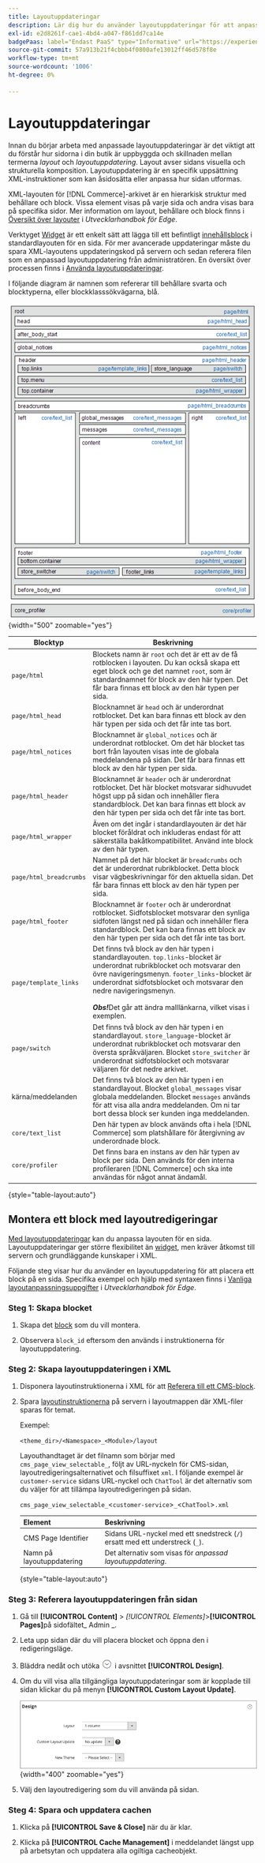 ```yaml
---
title: Layoutuppdateringar
description: Lär dig hur du använder layoutuppdateringar för att anpassa layouten på en sida.
exl-id: e2d8261f-cae1-4bd4-a047-f861dd7ca14e
badgePaas: label="Endast PaaS" type="Informative" url="https://experienceleague.adobe.com/sv/docs/commerce/user-guides/product-solutions" tooltip="Gäller endast Adobe Commerce i molnprojekt (Adobe-hanterad PaaS-infrastruktur) och lokala projekt."
source-git-commit: 57a913b21f4cbbb4f0800afe13012ff46d578f8e
workflow-type: tm+mt
source-wordcount: '1006'
ht-degree: 0%

---
```


# Layoutuppdateringar

Innan du börjar arbeta med anpassade layoutuppdateringar är det viktigt att du förstår hur sidorna i din butik är uppbyggda och skillnaden mellan termerna *layout* och *layoutuppdatering*. Layout avser sidans visuella och strukturella komposition. Layoutuppdatering är en specifik uppsättning XML-instruktioner som kan åsidosätta eller anpassa hur sidan utformas.

XML-layouten för [!DNL Commerce]-arkivet är en hierarkisk struktur med behållare och block. Vissa element visas på varje sida och andra visas bara på specifika sidor. Mer information om layout, behållare och block finns i [Översikt över layouter](https://developer.adobe.com/commerce/frontend-core/guide/layouts/) i _Utvecklarhandbok för Edge_.

Verktyget [Widget](widgets.md) är ett enkelt sätt att lägga till ett befintligt [innehållsblock](blocks.md) i standardlayouten för en sida. För mer avancerade uppdateringar måste du spara XML-layoutens uppdateringskod på servern och sedan referera filen som en anpassad layoutuppdatering från administratören. En översikt över processen finns i [Använda layoutuppdateringar](layout-updates.md#place-a-block-using-layout-updates).

I följande diagram är namnen som refererar till behållare svarta och blocktyperna, eller blockklasssökvägarna, blå.

![Standardlayoutdiagram för block](./assets/page-layout-default.png){width="500" zoomable="yes"}

| Blocktyp | Beskrivning |
|--- |--- |
| `page/html` | Blockets namn är `root` och det är ett av de få rotblocken i layouten. Du kan också skapa ett eget block och ge det namnet `root`, som är standardnamnet för block av den här typen. Det får bara finnas ett block av den här typen per sida. |
| `page/html_head` | Blocknamnet är `head` och är underordnat rotblocket. Det kan bara finnas ett block av den här typen per sida och det får inte tas bort. |
| `page/html_notices` | Blocknamnet är `global_notices` och är underordnat rotblocket. Om det här blocket tas bort från layouten visas inte de globala meddelandena på sidan. Det får bara finnas ett block av den här typen per sida. |
| `page/html_header` | Blocknamnet är `header` och är underordnat rotblocket. Det här blocket motsvarar sidhuvudet högst upp på sidan och innehåller flera standardblock. Det kan bara finnas ett block av den här typen per sida och det får inte tas bort. |
| `page/html_wrapper` | Även om det ingår i standardlayouten är det här blocket föråldrat och inkluderas endast för att säkerställa bakåtkompatibilitet. Använd inte block av den här typen. |
| `page/html_breadcrumbs` | Namnet på det här blocket är `breadcrumbs` och det är underordnat rubrikblocket. Detta block visar vägbeskrivningar för den aktuella sidan. Det får bara finnas ett block av den här typen per sida. |
| `page/html_footer` | Blocknamnet är `footer` och är underordnat rotblocket. Sidfotsblocket motsvarar den synliga sidfoten längst ned på sidan och innehåller flera standardblock. Det kan bara finnas ett block av den här typen per sida och det får inte tas bort. |
| `page/template_links` | Det finns två block av den här typen i standardlayouten. `top.links`-blocket är underordnat rubrikblocket och motsvarar den övre navigeringsmenyn. `footer_links`-blocket är underordnat sidfotsblocket och motsvarar den nedre navigeringsmenyn. <br/><br/>**_Obs!_**&#x200B;Det går att ändra malllänkarna, vilket visas i exemplen. |
| `page/switch` | Det finns två block av den här typen i en standardlayout. `store_language`-blocket är underordnat rubrikblocket och motsvarar den översta språkväljaren. Blocket `store_switcher` är underordnat sidfotsblocket och motsvarar väljaren för det nedre arkivet. |
| kärna/meddelanden | Det finns två block av den här typen i en standardlayout. Blocket `global_messages` visar globala meddelanden. Blocket `messages` används för att visa alla andra meddelanden. Om ni tar bort dessa block ser kunden inga meddelanden. |
| `core/text_list` | Den här typen av block används ofta i hela [!DNL Commerce] som platshållare för återgivning av underordnade block. |
| `core/profiler` | Det finns bara en instans av den här typen av block per sida. Den används för den interna profileraren [!DNL Commerce] och ska inte användas för något annat ändamål. |

{style="table-layout:auto"}

## Montera ett block med layoutredigeringar

[Med layoutuppdateringar](layout-updates.md) kan du anpassa layouten för en sida. Layoutuppdateringar ger större flexibilitet än [widget](widgets.md), men kräver åtkomst till servern och grundläggande kunskaper i XML.

Följande steg visar hur du använder en layoutuppdatering för att placera ett block på en sida. Specifika exempel och hjälp med syntaxen finns i [Vanliga layoutanpassningsuppgifter](https://developer.adobe.com/commerce/frontend-core/guide/layouts/) i _Utvecklarhandbok för Edge_.

### Steg 1: Skapa blocket

1. Skapa det [block](block-add.md) som du vill montera.

1. Observera `block_id` eftersom den används i instruktionerna för layoutuppdatering.

### Steg 2: Skapa layoutuppdateringen i XML

1. Disponera layoutinstruktionerna i XML för att [Referera till ett CMS-block](https://developer.adobe.com/commerce/frontend-core/guide/layouts/xml-manage/).

1. Spara [layoutinstruktionerna](https://developer.adobe.com/commerce/frontend-core/guide/layouts/xml-instructions/) på servern i layoutmappen där XML-filer sparas för temat.

   Exempel:

   `<theme_dir>/<Namespace>_<Module>/layout`

   Layouthandtaget är det filnamn som börjar med `cms_page_view_selectable_`, följt av URL-nyckeln för CMS-sidan, layoutredigeringsalternativet och filsuffixet `xml`. I följande exempel är `customer-service` sidans URL-nyckel och `ChatTool` är det alternativ som du väljer för att tillämpa layoutredigeringen på sidan.

   `cms_page_view_selectable_`&lt;`customer-service`>`_`&lt;`ChatTool`>`.xml`

   | Element | Beskrivning |
   |--- |--- |
   | CMS Page Identifier | Sidans URL-nyckel med ett snedstreck (`/`) ersatt med ett understreck (`_`). |
   | Namn på layoutuppdatering | Det alternativ som visas för _anpassad layoutuppdatering_. |

   {style="table-layout:auto"}

### Steg 3: Referera layoutuppdateringen från sidan

1. Gå till **[!UICONTROL Content]** > _[!UICONTROL Elements]_>**[!UICONTROL Pages]**&#x200B;på sidofältet_ Admin _.

1. Leta upp sidan där du vill placera blocket och öppna den i redigeringsläge.

1. Bläddra nedåt och utöka ![Expansionsväljaren](../assets/icon-display-expand.png) i avsnittet **[!UICONTROL Design]**.

1. Om du vill visa alla tillgängliga layoutuppdateringar som är kopplade till sidan klickar du på menyn **[!UICONTROL Custom Layout Update]**.

   ![Listan med anpassad layoutuppdatering](./assets/page-design-custom-layout-update.png){width="400" zoomable="yes"}

1. Välj den layoutredigering som du vill använda på sidan.

### Steg 4: Spara och uppdatera cachen

1. Klicka på **[!UICONTROL Save & Close]** när du är klar.

1. Klicka på **[!UICONTROL Cache Management]** i meddelandet längst upp på arbetsytan och uppdatera alla ogiltiga cacheobjekt.
